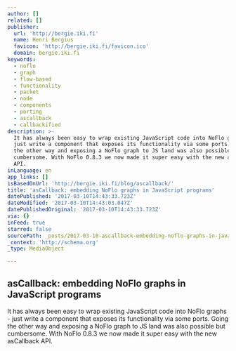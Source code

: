 ```yaml
---
author: []
related: []
publisher:
  url: 'http://bergie.iki.fi'
  name: Henri Bergius
  favicon: 'http://bergie.iki.fi/favicon.ico'
  domain: bergie.iki.fi
keywords:
  - noflo
  - graph
  - flow-based
  - functionality
  - packet
  - node
  - components
  - porting
  - ascallback
  - callbackified
description: >-
  It has always been easy to wrap existing JavaScript code into NoFlo graphs -
  just write a component that exposes its functionality via some ports. Going
  the other way and exposing a NoFlo graph to JS land was also possible but
  cumbersome. With NoFlo 0.8.3 we now made it super easy with the new asCallback
  API.
inLanguage: en
app_links: []
isBasedOnUrl: 'http://bergie.iki.fi/blog/ascallback/'
title: 'asCallback: embedding NoFlo graphs in JavaScript programs'
datePublished: '2017-03-10T14:43:33.723Z'
dateModified: '2017-03-10T14:43:03.047Z'
datePublishedOriginal: '2017-03-10T14:43:33.723Z'
via: {}
inFeed: true
starred: false
sourcePath: _posts/2017-03-10-ascallback-embedding-noflo-graphs-in-javascript-programs.md
_context: 'http://schema.org'
_type: MediaObject

---
```

<article style=""><h1>asCallback: embedding NoFlo graphs in JavaScript programs</h1><p>It has always been easy to wrap existing JavaScript code into NoFlo graphs - just write a component that exposes its functionality via some ports. Going the other way and exposing a NoFlo graph to JS land was also possible but cumbersome. With NoFlo 0.8.3 we now made it super easy with the new asCallback API.</p></article>
